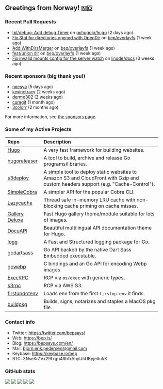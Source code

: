 ## Greetings from Norway! 🇳🇴

### Recent Pull Requests

- [tpl/debug: Add debug.Timer](https://github.com/gohugoio/hugo/pull/11581) on [gohugoio/hugo](https://github.com/gohugoio/hugo) (2 days ago)
- [Fix Stat for directories opened with OpenDir](https://github.com/bep/overlayfs/pull/8) on [bep/overlayfs](https://github.com/bep/overlayfs) (1 week ago)
- [Add WithDirsMerger](https://github.com/bep/overlayfs/pull/7) on [bep/overlayfs](https://github.com/bep/overlayfs) (1 week ago)
- [feat/union dir](https://github.com/bep/overlayfs/pull/6) on [bep/overlayfs](https://github.com/bep/overlayfs) (1 week ago)
- [Fix invalid mounts config for the server watch](https://github.com/linode/docs/pull/6635) on [linode/docs](https://github.com/linode/docs) (3 weeks ago)

### Recent sponsors (big thank you!)

- [noesya](https://github.com/noesya) (5 days ago)
- [kevinctracy](https://github.com/kevinctracy) (2 weeks ago)
- [derme302](https://github.com/derme302) (2 weeks ago)
- [curegit](https://github.com/curegit) (1 month ago)
- [3colorr](https://github.com/3colorr) (2 months ago)

For more information, see [the sponsors page](https://github.com/sponsors/bep/).

### Some of my Active Projects

| Repo  | Description |
| :---------------------------------------- | :------------------------------------------- |
| [Hugo](https://github.com/gohugoio/hugo)|A very fast framework for building websites. |
| [hugoreleaser](https://github.com/gohugoio/hugoreleaser)| A tool to build, archive and release Go programs/libraries.  |
| [s3deploy](https://github.com/bep/s3deploy)| A simple tool to deploy static websites to Amazon S3 and CloudFront with Gzip and custom headers support (e.g. "Cache-Control").|
| [SimpleCobra](https://github.com/bep/simplecobra)|A simpler API for the popular Cobra CLI.|
| [Lazycache](https://github.com/bep/lazycache)| Thread safe in-memory LRU cache with non-blocking cache priming on cache misses.  |
| [Gallery Deluxe](https://github.com/bep/gallerydeluxe)|Fast Hugo gallery theme/module suitable for lots of images.  |
| [DocuAPI](https://github.com/bep/docuapi)| Beautiful multilingual API documentation theme for Hugo.  |
| [logg](https://github.com/bep/logg)| A Fast and Structured logging package for Go.  |
| [godartsass](https://github.com/bep/godartsass)| Go API backed by the native Dart Sass Embedded executable. |
| [gowebp](https://github.com/bep/gowebp)|C bindings and an Go API for encoding Webp images. |
| [ExecRPC](https://github.com/bep/execrpc)|RCP via `os/exec` with generic types.  |
| [s3rpc](https://github.com/bep/s3rpc)|RCP via AWS S3.|
| [firstupdotenv](https://github.com/bep/firstupdotenv)|Loads env from the first `firstup.env` it finds. |
| [buildpkg](https://github.com/bep/buildpkg)| Builds, signs, notarizes and staples a MacOS pkg file. |

### Contact info
- Twitter: https://twitter.com/bepsays/
- Web: https://bep.is/
- Blog: https://bepsays.com/en/
- Mail: bjorn.erik.pedersen@gmail.com
- Keybase: https://keybase.io/bep
- BTC: 3NseXrZVx29fxgu4RbTrAhyU5UKyjeAukX


### GitHub stats

![](https://github-profile-summary-cards.vercel.app/api/cards/profile-details?username=bep&theme=github)
![](https://github-profile-summary-cards.vercel.app/api/cards/repos-per-language?username=bep&theme=github)
![](https://github-profile-summary-cards.vercel.app/api/cards/most-commit-language?username=bep&theme=github)
![](https://github-profile-summary-cards.vercel.app/api/cards/stats?username=bep&theme=github)
![](https://github-profile-summary-cards.vercel.app/api/cards/productive-time?username=bep&theme=github)
